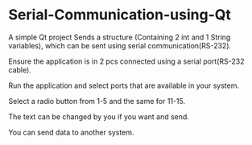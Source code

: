 # Serial-Communication-using-Qt
A simple Qt project Sends a structure (Containing 2 int and 1 String variables), which can be sent using serial communication(RS-232).

Ensure the application is in 2 pcs connected using a serial port(RS-232 cable).

Run the application and select ports that are available in your system.

Select a radio button from 1-5 and the same for 11-15.

The text can be changed by you if you want and send.

You can send data to another system.
